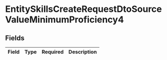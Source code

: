 # EntitySkillsCreateRequestDtoSourceValueMinimumProficiency4


## Fields

| Field       | Type        | Required    | Description |
| ----------- | ----------- | ----------- | ----------- |